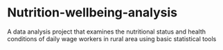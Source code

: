 # Nutrition-wellbeing-analysis
A data analysis project that examines the nutritional status and health conditions of daily wage workers in rural area using basic statistical tools
